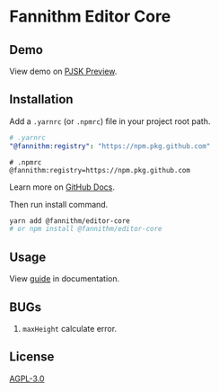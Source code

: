 # Fannithm Editor Core

## Demo

View demo on [PJSK Preview](https://pjsk-preview.fannithm.xyz).

## Installation

Add a `.yarnrc` (or `.npmrc`) file in your project root path.

```yaml
# .yarnrc
"@fannithm:registry": "https://npm.pkg.github.com"
```

```properties
# .npmrc
@fannithm:registry=https://npm.pkg.github.com
```

Learn more on [GitHub Docs](https://docs.github.com/en/packages/working-with-a-github-packages-registry/working-with-the-npm-registry#installing-a-package).

Then run install command.

```bash
yarn add @fannithm/editor-core
# or npm install @fannithm/editor-core
```

## Usage

View [guide](https://pjsk-preview.fannithm.xyz/docs/modules/_fannithm_editor_core#guide) in documentation.

## BUGs

1. `maxHeight` calculate error.

## License

[AGPL-3.0](https://github.com/fannithm/editor-core/blob/master/LICENSE)

